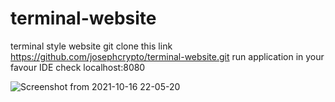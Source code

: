 # terminal-website
terminal style website
git clone this link https://github.com/josephcrypto/terminal-website.git
run application in your favour IDE
check localhost:8080

![Screenshot from 2021-10-16 22-05-20](https://user-images.githubusercontent.com/74342329/137593984-5dc452fc-9485-4861-be0c-a89cc73850bc.png)

